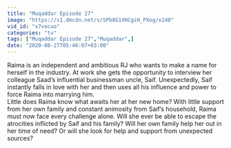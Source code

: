 ```yaml
---
title: "Muqaddar Episode 27"
image: "https://s1.dmcdn.net/v/SPb8G1VHCgiH_PXog/x240"
vid_id: "x7vocuo"
categories: "tv"
tags: ["Muqaddar Episode 27","Muqaddar",]
date: "2020-08-27T05:46:07+03:00"
---
```

Raima is an independent and ambitious RJ who wants to make a name for herself in the industry. At work she gets the opportunity to interview her colleague Saad’s influential businessman uncle, Saif. Unexpectedly, Saif instantly falls in love with her and then uses all his influence and power to force Raima into marrying him.  <br>Little does Raima know what awaits her at her new home? With little support from her own family and constant animosity from Saif’s household, Raima must now face every challenge alone. Will she ever be able to escape the atrocities inflicted by Saif and his family? Will her own family help her out in her time of need? Or will she look for help and support from unexpected sources?

